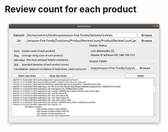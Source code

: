 # Review count for each product

![enter image description here](https://github.com/image-assets/png/blob/master/ProductReviewCount.png?raw=true)
